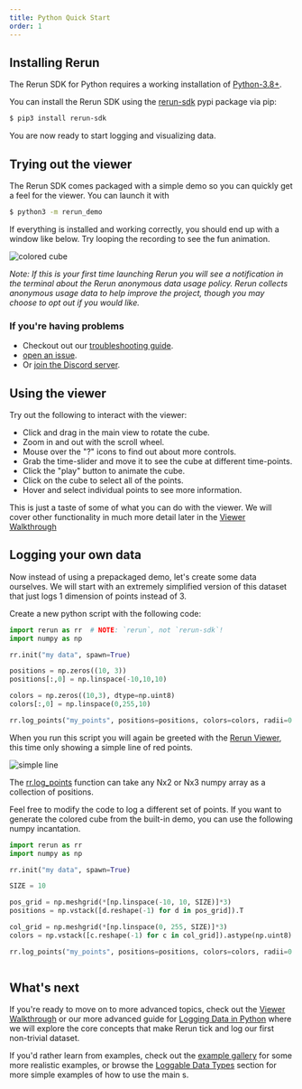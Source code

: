 ```yaml
---
title: Python Quick Start
order: 1
---
```


## Installing Rerun

The Rerun SDK for Python requires a working installation of [Python-3.8+](https://www.python.org/).

You can install the Rerun SDK using the [rerun-sdk](https://pypi.org/project/rerun-sdk/) pypi package via pip:
```bash
$ pip3 install rerun-sdk
```

You are now ready to start logging and visualizing data.

## Trying out the viewer

The Rerun SDK comes packaged with a simple demo so you can quickly get a feel for the viewer. You can launch it with
```bash
$ python3 -m rerun_demo
```

If everything is installed and working correctly, you should end up with a window like below.
Try looping the recording to see the fun animation.

<picture>
  <source media="(max-width: 480px)" srcset="https://static.rerun.io/6e767ee4d13d9f4ccb887750302ea3934678672f_quickstart0_cube_480w.png">
  <source media="(max-width: 768px)" srcset="https://static.rerun.io/4544950fee5574bbd0fdbd511c2fbbdcf2ca99c9_quickstart0_cube_768w.png">
  <source media="(max-width: 1024px)" srcset="https://static.rerun.io/f1ae7def70ced930795b09a8d84973c3f3859ec4_quickstart0_cube_1024w.png">
  <source media="(max-width: 1200px)" srcset="https://static.rerun.io/14181fab1e3fde320e84727c3804cbc5259b4b93_quickstart0_cube_1200w.png">
  <img src="https://static.rerun.io/770ffcd66ebc020bb0ff00ec123e19f1fcb0a3a4_quickstart0_cube_full.png" alt="colored cube">
</picture>


*Note: If this is your first time launching Rerun you will see a notification in the terminal about the Rerun anonymous
data usage policy. Rerun collects anonymous usage data to help improve the project, though you may choose to opt out if you
would like.*

### If you're having problems
 * Checkout out our [troubleshooting guide](troubleshooting.md).
 * [open an issue](https://github.com/rerun-io/rerun/issues/new/choose).
 * Or [join the Discord server](https://discord.gg/PXtCgFBSmH).

## Using the viewer
Try out the following to interact with the viewer:
 * Click and drag in the main view to rotate the cube.
 * Zoom in and out with the scroll wheel.
 * Mouse over the "?" icons to find out about more controls.
 * Grab the time-slider and move it to see the cube at different time-points.
 * Click the "play" button to animate the cube.
 * Click on the cube to select all of the points.
 * Hover and select individual points to see more information.

This is just a taste of some of what you can do with the viewer. We will cover other functionality in much
more detail later in the [Viewer Walkthrough](viewer-walkthrough.md)

## Logging your own data
Now instead of using a prepackaged demo, let's create some data ourselves. We will start with an
extremely simplified version of this dataset that just logs 1 dimension of points instead of 3.

Create a new python script with the following code:
```python
import rerun as rr  # NOTE: `rerun`, not `rerun-sdk`!
import numpy as np

rr.init("my data", spawn=True)

positions = np.zeros((10, 3))
positions[:,0] = np.linspace(-10,10,10)

colors = np.zeros((10,3), dtype=np.uint8)
colors[:,0] = np.linspace(0,255,10)

rr.log_points("my_points", positions=positions, colors=colors, radii=0.5)
```

When you run this script you will again be greeted with the [Rerun Viewer](../reference/viewer/overview.md), this time
only showing a simple line of red points.

<picture>
  <source media="(max-width: 480px)" srcset="https://static.rerun.io/a4633eac537a4383a62db88d54c8b9e7260fdd95_quickstart1_line_480w.png">
  <source media="(max-width: 768px)" srcset="https://static.rerun.io/5950b31e3698641b79803cbe61d5160502537bff_quickstart1_line_768w.png">
  <source media="(max-width: 1024px)" srcset="https://static.rerun.io/e274fd2baa46d89365e2e31ee6a2158e00c4ca07_quickstart1_line_1024w.png">
  <source media="(max-width: 1200px)" srcset="https://static.rerun.io/3d0915cfdc86b25ed486693f80f65076e43d57fa_quickstart1_line_1200w.png">
  <img src="https://static.rerun.io/37d42194bc99cbb805e3ca53eba11c2896616893_quickstart1_line_full.png" alt="simple line">
</picture>


The [rr.log_points](https://ref.rerun.io/docs/python/latest/common/spatial_primitives/#rerun.log_points) function can
take any Nx2 or Nx3 numpy array as a collection of positions.

Feel free to modify the code to log a different set of points. If you want to generate the colored cube from the
built-in demo, you can use the following numpy incantation.
```python
import rerun as rr
import numpy as np

rr.init("my data", spawn=True)

SIZE = 10

pos_grid = np.meshgrid(*[np.linspace(-10, 10, SIZE)]*3)
positions = np.vstack([d.reshape(-1) for d in pos_grid]).T

col_grid = np.meshgrid(*[np.linspace(0, 255, SIZE)]*3)
colors = np.vstack([c.reshape(-1) for c in col_grid]).astype(np.uint8).T

rr.log_points("my_points", positions=positions, colors=colors, radii=0.5)
```

<picture>
  <source media="(max-width: 480px)" srcset="https://static.rerun.io/a624fdd8cd99414f12bb9e05b27d52720a48bd10_quickstart2_simple_cube_480w.png">
  <source media="(max-width: 768px)" srcset="https://static.rerun.io/eee0373668bb90fd6b66c3687012833a136dc969_quickstart2_simple_cube_768w.png">
  <source media="(max-width: 1024px)" srcset="https://static.rerun.io/81da909eb3e44058ac6c67071e2b57490ba6e0ed_quickstart2_simple_cube_1024w.png">
  <source media="(max-width: 1200px)" srcset="https://static.rerun.io/6eb065269db26ff92292c0d4360cd5affc197410_quickstart2_simple_cube_1200w.png">
  <img src="https://static.rerun.io/56b44aef7d6875c222219dcff2bc3a3d470c8891_quickstart2_simple_cube_full.png" alt="">
</picture>

## What's next

If you're ready to move on to more advanced topics, check out the [Viewer Walkthrough](viewer-walkthrough.md) or our
more advanced guide for [Logging Data in Python](logging-python.md) where we will explore the core concepts that make
Rerun tick and log our first non-trivial dataset.

If you'd rather learn from examples, check out the [example gallery](/examples) for some more realistic examples, or browse the [Loggable Data Types](reference/data_types.md) section for more simple examples of how to use the main  s.
